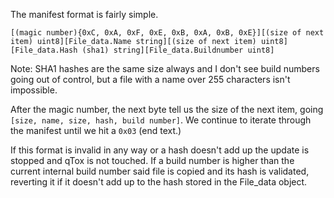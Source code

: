 The manifest format is fairly simple.

``[(magic number){0xC, 0xA, 0xF, 0xE, 0xB, 0xA, 0xB, 0xE}][(size of next item) uint8][File_data.Name string][(size of next item) uint8][File_data.Hash (sha1) string][File_data.Buildnumber uint8]``

Note: SHA1 hashes are the same size always and I don't see build numbers going out of control, but a file with a name over 255 characters isn't impossible.

After the magic number, the next byte tell us the size of the next item, going ``[size, name, size, hash, build number]``. We continue to iterate through the manifest until we hit a ``0x03`` (end text.)

If this format is invalid in any way or a hash doesn't add up the update is stopped and qTox is not touched. If a build number is higher than the current internal build number said file is copied and its hash is validated, reverting it if it doesn't add up to the hash stored in the File_data object.